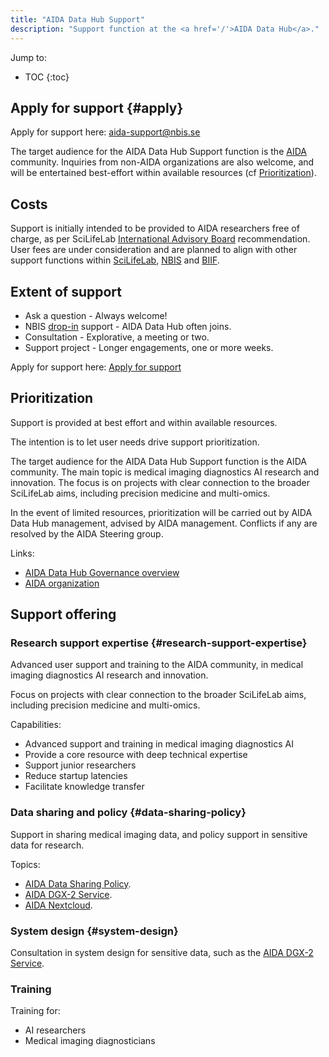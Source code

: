 ```yaml
---
title: "AIDA Data Hub Support"
description: "Support function at the <a href='/'>AIDA Data Hub</a>."
---
```


Jump to:
* TOC
{:toc}

## Apply for support {#apply}
Apply for support here: [aida-support@nbis.se](mailto:aida-support@nbis.se??subject=[AIDA%20Data%20hub%20support]%20Request%20for%20support)

The target audience for the AIDA Data Hub Support function is the
[AIDA](https://medtech4health.se/en/aida-arena) community. Inquiries from non-AIDA organizations are also welcome, and will be entertained
best-effort within available resources (cf [Prioritization](#prioritization)).

## Costs
Support is initially intended to be provided to AIDA researchers free of charge,
as per SciLifeLab
[International Advisory Board](https://www.scilifelab.se/about-us/management/#h-international-advisory-board)
recommendation. User fees are under consideration and are planned to align with
other support functions within [SciLifeLab](https://scilifelab.se),
[NBIS](https://nbis.se) and [BIIF](https://www.scilifelab.se/units/bioimage-informatics/).

## Extent of support

* Ask a question - Always welcome!
* NBIS [drop-in](https://nbis.se/events/) support - AIDA Data Hub often joins.
* Consultation - Explorative, a meeting or two.
* Support project - Longer engagements, one or more weeks.

Apply for support here: [Apply for support](#apply)

## Prioritization
Support is provided at best effort and within available resources.

The intention is to let user needs drive support prioritization.

The target audience for the AIDA Data Hub Support function is the AIDA
community. The main topic is medical imaging diagnostics AI research and
innovation. The focus is on projects with clear connection to the broader
SciLifeLab aims, including precision medicine and multi-omics.

In the event of limited resources, prioritization will be carried out by
AIDA Data Hub management, advised by AIDA management. Conflicts if any are
resolved by the AIDA Steering group.

Links:
* [AIDA Data Hub Governance overview](https://docs.google.com/document/d/1ZA71FXSBA5vcAJUj_NH3tPauHKfEPrsqxslsoxG9Afo/edit#heading=h.oqd9fv79cel5)
* [AIDA organization](https://medtech4health.se/en/aida-arena/organization/)

## Support offering

### Research support expertise {#research-support-expertise}
Advanced user support and training to the AIDA community, in medical imaging
diagnostics AI research and innovation.

Focus on projects with clear connection to the broader SciLifeLab aims,
including precision medicine and multi-omics.

Capabilities:
* Advanced support and training in medical imaging diagnostics AI
* Provide a core resource with deep technical expertise
* Support junior researchers
* Reduce startup latencies
* Facilitate knowledge transfer


### Data sharing and policy {#data-sharing-policy}
Support in sharing medical imaging data, and policy support in sensitive data
for research.

Topics:
* [AIDA Data Sharing Policy](/sharing/).
* [AIDA DGX-2 Service](/sharing/#dgx-2).
* [AIDA Nextcloud](/services/#nextcloud).

### System design {#system-design}
Consultation in system design for sensitive data, such as the [AIDA DGX-2 Service](/sharing/#dgx-2).

### Training
Training for:
* AI researchers
* Medical imaging diagnosticians

